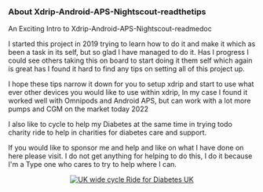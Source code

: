 ### About Xdrip-Android-APS-Nightscout-readthetips

 An Exciting Intro to Xdrip-Android-APS-Nightscout-readmedoc

 I started this project in 2019 trying to learn how to do it and make it which as been a task in its self, but so glad I have managed to do it. Has I progress I could see others taking this on board to start doing it them self which again is great has I found it hard to find any tips on setting all of this project up.

 I hope these tips narrow it down for you to setup xdrip and start to use what ever other devices you would like to use within xdrip, In my case I found it worked well with Omnipods and Android APS, but can work with a lot more pumps and CGM on the market today 2022


I also like to cycle to help my Diabetes at the same time in trying todo charity ride to help in charities for diabetes care and support.

If you would like to sponsor me and help and like on what I have done on here please visit. I do not get anything for helping to do this, I do it because I'm a Type one who cares to try to help where I can.


<a href="https://cycle.diabetes.org.uk/fundraising/david-galloway2023?fbclid=IwAR2CL0onwfJNvtIdN0-bBo5bkAFR53p-DwWHqvLQVYQ7pcCgkz-4ITTJhC4" target="_blank">
 <center> <img width="auto" height="auto" border="0" align="center"  src="../../img/about/uk wide cycle ride UK David.jpg" title="UK wide cycle Ride for Diabetes UK"/>
</a>
